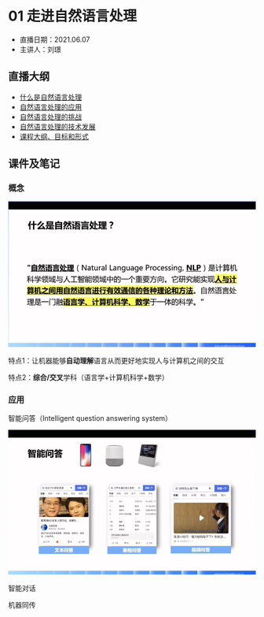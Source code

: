 # 01 走进自然语言处理

- 直播日期：2021.06.07
- 主讲人：刘璟

## 直播大纲
- [什么是自然语言处理](#1)
- [自然语言处理的应用](#2)
- [自然语言处理的挑战](#3)
- [自然语言处理的技术发展](#4)
- [课程大纲、目标和形式](#5)

## 课件及笔记
<h3 id="1">概念</h3>

![NLP_Definition](../image/1_nlp_definition.png)

特点1：让机器能够**自动理解**语言从而更好地实现人与计算机之间的交互

特点2：**综合/交叉**学科（语言学+计算机科学+数学）

<h3 id="2">应用</h3>

智能问答（Intelligent question answering system）

![Intelligent_QA.png](../image/1_IntelligentQA.png)

智能对话

机器同传

